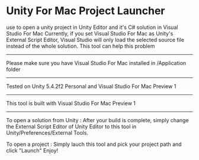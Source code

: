 # Unity For Mac Project Launcher
use to open a unity project in Unity Editor and it's C# solution in Visual Studio For Mac
Currently, if you set Visual Studio For Mac as Unity's External Script Editor, Visual Studio will only load the selected source file instead of the whole solution. This tool can help this problem
*****************************************************************************
Please make sure you have Visual Studio For Mac installed in /Application folder
*****************************************************************************
Tested on Unity 5.4.2f2 Personal and Visual Studio For Mac Preview 1
********************************
This tool is built with Visual Studio For Mac Preview 1
****************************************************

To open a solution from Unity : After your build is complete, simply change the External Script Editor of Unity Editor to this tool in Unity/Preferences/External Tools.

To open a project : Simply lauch this tool and pick your project path and click "Launch"
Enjoy!

